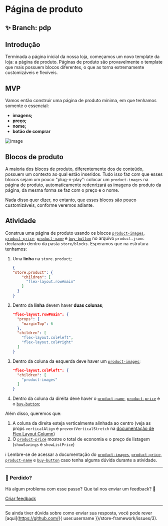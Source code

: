 # Página de produto

## :sparkles: **Branch:** pdp

## Introdução

Terminada a página inicial da nossa loja, começamos um novo template da loja: a página de produto. Páginas de produto são provavelmente o template que mais possuem blocos diferentes, o que as torna extremamente customizáveis e flexíveis.

## MVP

Vamos então construir uma página de produto mínima, em que tenhamos somente o essencial:

- **imagens;**
- **preço;**
- **nome;**
- **botão de comprar**

![image](https://user-images.githubusercontent.com/18701182/69375575-6b632780-0c87-11ea-85d2-41e1e858a33e.png)

## Blocos de produto

A maioria dos blocos de produto, diferentemente dos de conteúdo, possuem um contexto ao qual estão inseridos. Tudo isso faz com que esses blocos sejam um pouco "plug-n-play": colocar um `product-images` na página de produto, automaticamente redenrizará as imagens do produto da página, da mesma forma se faz com o preço e o nome.

Nada disso quer dizer, no entanto, que esses blocos são pouco customizáveis, conforme veremos adiante.

## Atividade

Construa uma página de produto usando os blocos [`product-images`](https://vtex.io/docs/components/product-related/vtex.store-components/product-images), [`product-price`](https://vtex.io/docs/components/product-related/vtex.store-components/product-price), [`product-name`](https://vtex.io/docs/components/product-related/vtex.store-components/product-name) e [`buy-button`](https://vtex.io/docs/app/vtex.store-components/buy-button) no arquivo `product.jsonc` declarado dentro da pasta `store/blocks`. Esperamos que na estrutura tenhamos:  

1. Uma **linha** na `store.product`;

    ```json
    {
    "store.product": {
        "children": [
          "flex-layout.row#main"
        ]
      }
    }
    ```

2. Dentro da **linha** devem haver **duas colunas**;

    ```json
    "flex-layout.row#main": { 
      "props": { 
        "marginTop": 6
      },
      "children": [
        "flex-layout.col#left",
        "flex-layout.col#right"
      ]
    }
    ```

3. Dentro da coluna da esquerda deve haver um [`product-images`](https://vtex.io/docs/components/all/vtex.store-components/product-images);

    ```json
    "flex-layout.col#left": {
      "children": [
        "product-images"
      ]
    }
    ```

4. Dentro da coluna da direita deve haver o [`product-name`](https://vtex.io/docs/components/all/vtex.store-components/product-name), [`product-price`](https://vtex.io/docs/components/all/vtex.store-components/product-price) e o [`buy-button`](https://vtex.io/docs/app/vtex.store-components/buy-button);

Além disso, queremos que:

1. A coluna da direita esteja verticalmente alinhada ao centro (veja as props `verticalAlign` e `preventVerticalStretch` na [documentação de Flex Layout Column](https://vtex.io/docs/app/vtex.flex-layout#flex-layoutcol))
2. O [`product-price`](https://vtex.io/docs/components/all/vtex.store-components/product-price#configuration) mostre o total de economia e o preço de listagem (`showSavings` e `showListPrice`)

:information_source: Lembre-se de acessar a documentação do [`product-images`](https://vtex.io/docs/components/product-related/vtex.store-components/product-images), [`product-price`](https://vtex.io/docs/components/product-related/vtex.store-components/product-price), [`product-name`](https://vtex.io/docs/components/product-related/vtex.store-components/product-name) e [`buy-button`](https://vtex.io/docs/app/vtex.store-components/buy-button) caso tenha alguma dúvida durante a atividade.

---

### :no_entry_sign: Perdido? 

Há algum problema com esse passo? Que tal nos enviar um feedback? :pray:

[Criar feedback](https://docs.google.com/forms/d/e/1FAIpQLSeaWrm0Hogm-txm5Ww6mUa68eDuE3WnpFjUSVJ3Wi3dnmCb7A/viewform?usp=pp_url&entry.1784529524=P%C3%A1gina+de+produto) 

----

Se ainda tiver dúvida sobre como enviar sua resposta, você pode rever [aqui](https://github.com/{{ user.username }}/store-framework/issues/3).
